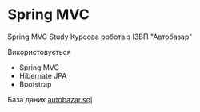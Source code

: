 # Spring MVC

Spring MVC Study
Курсова робота з ІЗВП "Автобазар"



 Використовується
* Spring MVC
* Hibernate JPA
* Bootstrap

База даних
[autobazar.sql](sql/autobazar.sql)

#### 





